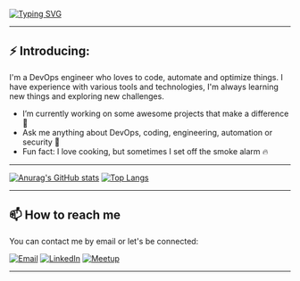 <a href="https://github.com/gma1k" target="_blank"><img src="https://readme-typing-svg.demolab.com/?lines=Ghassan+Malke;DevOps+DevSecOps+SRE;Always+learning+new+things;And+exploring+new+technologies" alt="Typing SVG"></a>

---

## ⚡ Introducing: 
I'm a DevOps engineer who loves to code, automate and optimize things. I have experience with various tools and technologies, I'm always learning new things and exploring new challenges.
- I’m currently working on some awesome projects that make a difference 🚀 
- Ask me anything about DevOps, coding, engineering, automation or security 💬
- Fun fact: I love cooking, but sometimes I set off the smoke alarm 🔥

---

<a href="https://github.com/gma1k" target="_blank"><img src="https://github-readme-stats.vercel.app/api?username=gma1k&theme=holi" alt="Anurag's GitHub stats"></a>
<a href="https://github.com/gma1k" target="_blank"><img src="https://github-readme-stats.vercel.app/api/top-langs/?username=gma1k&layout=compact&theme=holi" alt="Top Langs"></a>

---

## 📫 How to reach me

You can contact me by email or let's be connected:

<a href="mailto:ghassan+github@malke.nl" target="_blank"><img src="https://img.shields.io/badge/Email-D14836?style=flat-square&logo=gmail&logoColor=white" alt="Email"></a>
<a href="https://www.linkedin.com/in/gmalk/" target="_blank"><img src="https://img.shields.io/badge/LinkedIn-blue?style=flat-square&logo=linkedin&labelColor=blue" alt="LinkedIn"></a>
<a href="https://www.meetup.com/members/398144352/" target="_blank"><img src="https://img.shields.io/badge/Meetup-red?style=flat-square&logo=meetup&labelColor=red" alt="Meetup"></a>

---
